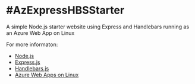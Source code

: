 ﻿#AzExpressHBSStarter
===

A simple Node.js starter website using Express and Handlebars running as an Azure Web App on Linux

For more informaton:
* [Node.js](http://Nodejs.org/)
* [Express.js](http://Expressjs.com/)
* [Handlebars.js](http://Handlebarsjs.com/)
* [Azure Web Apps on Linux](https://azure.microsoft.com/en-us/documentation/articles/app-service-linux-how-to-create-a-web-app/)


